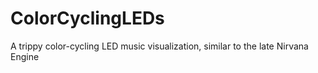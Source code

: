 ColorCyclingLEDs
================

A trippy color-cycling LED music visualization, similar to the late Nirvana Engine
